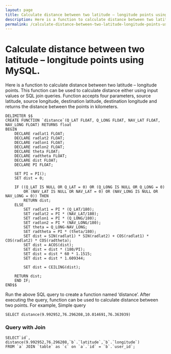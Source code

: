```yaml
---
layout: page
title: Calculate distance between two latitude – longitude points using MySQL.
description: Here is a function to calculate distance between two latitude – longitude points. This function can be used to calculate distance either using input values or SQL join queries.
permalink: /calculate-distance-between-two-latitude-longitude-points-using-mysql/
---
```


# Calculate distance between two latitude – longitude points using MySQL.

Here is a function to calculate distance between two latitude – longitude points. This function can be used to calculate distance either using input values or SQL join queries. Function accepts four parameters, source latitude, source longitude, destination latitude, destination longitude and returns the distance between the points in kilometers.

```mysql
DELIMITER $$
CREATE FUNCTION `distance`(Q_LAT FLOAT, Q_LONG FLOAT, NAV_LAT FLOAT, NAV_LONG FLOAT) RETURNS float
BEGIN
    DECLARE radlat1 FLOAT;
    DECLARE radlat2 FLOAT;
    DECLARE radlon1 FLOAT;
    DECLARE radlon2 FLOAT;
    DECLARE theta FLOAT;
    DECLARE radtheta FLOAT;
    DECLARE dist FLOAT;
    DECLARE PI FLOAT;

    SET PI = PI();
    SET dist = 0;

    IF ((Q_LAT IS NULL OR Q_LAT = 0) OR (Q_LONG IS NULL OR Q_LONG = 0)
        OR (NAV_LAT IS NULL OR NAV_LAT = 0) OR (NAV_LONG IS NULL OR NAV_LONG = 0)) THEN
        RETURN dist;
    ELSE
        SET radlat1 = PI * (Q_LAT/180);
        SET radlat2 = PI * (NAV_LAT/180);
        SET radlon1 = PI * (Q_LONG/180);
        SET radlon2 = PI * (NAV_LONG/180);
        SET theta = Q_LONG-NAV_LONG;
        SET radtheta = PI * (theta/180);
        SET dist = SIN(radlat1) * SIN(radlat2) + COS(radlat1) * COS(radlat2) * COS(radtheta);
        SET dist = ACOS(dist);
        SET dist = dist * (180/PI);
        SET dist = dist * 60 * 1.1515;
        SET dist = dist * 1.609344;

        SET dist = CEILING(dist);

    RETURN dist;
    END IF;
END$$
```

Run the above SQL query to create a function named ‘distance’. After executing the query, function can be used to calculate distance between two points. For example, Simple query

```mysql
SELECT distance(9.992952,76.296208,10.014691,76.363939)
```

### Query with Join

```mysql
SELECT`id`, distance(9.992952,76.296208,`b`.`latitude`,`b`.`longitude`)
FROM `a` JOIN `table` as `c` on `a`.`id` = `b`.`user_id`;
```
